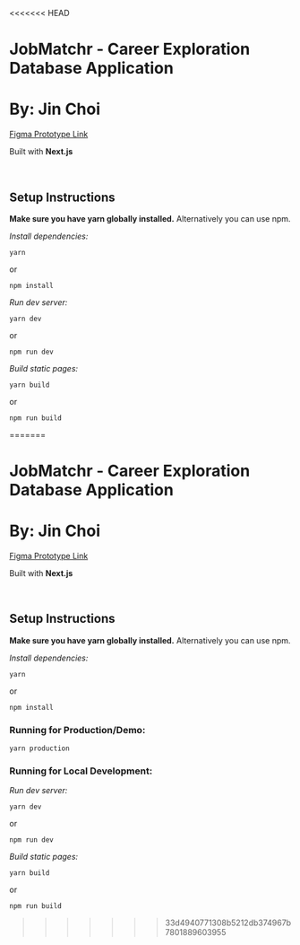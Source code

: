 <<<<<<< HEAD
# JobMatchr - Career Exploration Database Application
# By: Jin Choi

[Figma Prototype Link](https://www.figma.com/file/EbEWoEPSk4kpIrV87nosT5/CED-M?node-id=14%3A3)

Built with **Next.js**

<br/>

## Setup Instructions

**Make sure you have yarn globally installed.** Alternatively you can use npm.

*Install dependencies:*
``` 
yarn 
```

or

```
npm install
```

*Run dev server:*
```
yarn dev
```
or
```
npm run dev
```

*Build static pages:*
```
yarn build
```
or
```
npm run build
```
=======
# JobMatchr - Career Exploration Database Application
# By: Jin Choi

[Figma Prototype Link](https://www.figma.com/file/EbEWoEPSk4kpIrV87nosT5/CED-M?node-id=14%3A3)

Built with **Next.js**

<br/>

## Setup Instructions

**Make sure you have yarn globally installed.** Alternatively you can use npm.

*Install dependencies:*
``` 
yarn 
```

or

```
npm install
```

### Running for Production/Demo:

```
yarn production
```

### Running for Local Development: 


*Run dev server:*
```
yarn dev
```
or
```
npm run dev
```

*Build static pages:*
```
yarn build
```
or
```
npm run build
```
>>>>>>> 33d4940771308b5212db374967b7801889603955
